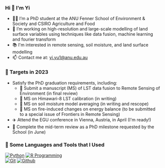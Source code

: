 ### Hi 👋 I'm Yi

- 👨‍🎓 I’m a PhD student at the ANU Fenner School of Environment & Society and CSIRO Agriculture and Food
- 👜 I’m working on high-resolution and large-scale modelling of land surface variables using techniques like data fusion, machine learning and fourier transform
- 📚 I'm interested in remote sensing, soil moisture, and land surface modelling
- 📫 Contact me at: yi.yu1@anu.edu.au

### 🏹 Targets in 2023

- Satisfy the PhD graduation requirements, including:
  - 📖 Submit a manuscript (MS) of LST data fusion to Remote Sensing of Environment (in final review)
  - 📖 MS on Himawari-8 LST calibration (in writing)
  - 📖 MS on soil moisture model averaging (in writing and rescope)
  - 📖 MS on fire-induced changes on energy balance (to be submitted to a special issue of Frontiers in Remote Sensing)
- ✈️ Attend the EGU conference in Vienna, Austria, in April (I'm ready!)
- 📘 Complete the mid-term review as a PhD milestone requested by the School (in June)

### 📐 Some Languages and Tools that I Used

[![Python](https://img.shields.io/badge/-Python-3776AB?style=flat&logo=python&logoColor=white)](https://www.python.org/)
[![R Programming](https://img.shields.io/badge/-R%20Programming-3776AB?style=flat&logo=R&logoColor=white)](https://www.r-project.org/)
<br />
[![Git](https://img.shields.io/badge/-Git-F05032?style=flat&logo=git&logoColor=white)](https://git-scm.com/)
[![Github](https://img.shields.io/badge/-Github-181717?style=flat&logo=github&logoColor=white)](https://github.com/)


<!--👯 I’m looking to collaborate on ...
- 🤔 I’m looking for help with ...
- 💬 Ask me about ...

- 😄 Pronouns: ...
- ⚡ Fun fact: ...
-->

